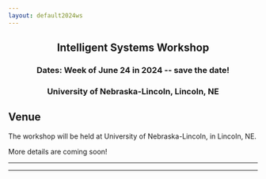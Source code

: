 ```yaml
---
layout: default2024ws
---
```


<h2 align="center">Intelligent Systems Workshop</h2>
<h3 align="center">Dates: Week of June 24 in 2024 -- save the date!</h3>
<h3 align="center">University of Nebraska-Lincoln, Lincoln, NE</h3>

## Venue
The workshop will be held at University of Nebraska-Lincoln, in Lincoln, NE.
<!-- Most of the workshop will take place in the Aerospace Engineering Sciences Building, [??](??) ??, ??, NE ?????</a>.-->

More details are coming soon!
<!--The ?? building is a short ?? min car ride or ?? min walk from hotels along ?? Boulevard, and about ??-?? mins walk from the ?? Hotel on the ?? Trail. The ?? Bus also connects ?? Campus to ?? Campus (be sure to get on the “?? Bus”, NOT the “??” bus!). -->

<!--For more details, see the <a href="">workshop program</a> online.-->
<!--
### Parking:
There is free street parking in residential area across street from ?? Campus.
* short-term visitor lot (Lot ??) with pay station next to ?? Building on ?? Campus ($?? per hour)
* other short-term pay station lots on ?? Campus: Lot ??, ??). ?? Campus parking lot map: []()

If parking on ?? Campus (?? mile up road on ?? avenue), use short-term pay station lots (Lots ??, ??, or ??) and then take free ?? shuttle bus from ?? Campus to ?? Campus along ?? avenue (departs every ?? mins – use the free ?? App to track stops and arrival/departures).  ?? Campus parking lot map: []()
-->
* * *
* * *

<!-- --end-of-page-- -->
